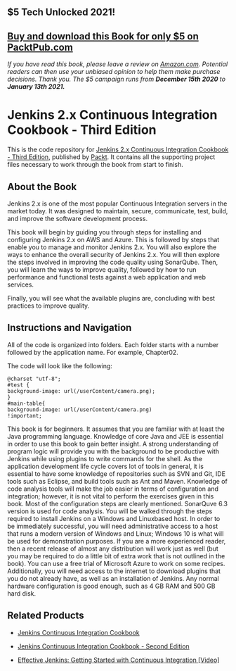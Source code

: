 ## $5 Tech Unlocked 2021!
[Buy and download this Book for only $5 on PacktPub.com](https://www.packtpub.com/product/jenkins-continuous-integration-cookbook-second-edition/9781784390082)
-----
*If you have read this book, please leave a review on [Amazon.com](https://www.amazon.com/gp/product/1784390089).     Potential readers can then use your unbiased opinion to help them make purchase decisions. Thank you. The $5 campaign         runs from __December 15th 2020__ to __January 13th 2021.__*

# Jenkins 2.x Continuous Integration Cookbook - Third Edition
This is the code repository for [Jenkins 2.x Continuous Integration Cookbook - Third Edition](https://www.packtpub.com/networking-and-servers/jenkins-2x-continuous-integration-cookbook-third-edition?utm_source=github&utm_medium=repository&utm_campaign=9781788297943), published by [Packt](https://www.packtpub.com/?utm_source=github). It contains all the supporting project files necessary to work through the book from start to finish.
## About the Book
Jenkins 2.x is one of the most popular Continuous Integration servers in the market today. It was designed to maintain, secure, communicate, test, build, and improve the software development process.

This book will begin by guiding you through steps for installing and configuring Jenkins 2.x on AWS and Azure. This is followed by steps that enable you to manage and monitor Jenkins 2.x. You will also explore the ways to enhance the overall security of Jenkins 2.x. You will then explore the steps involved in improving the code quality using SonarQube. Then, you will learn the ways to improve quality, followed by how to run performance and functional tests against a web application and web services.

Finally, you will see what the available plugins are, concluding with best practices to improve quality.

## Instructions and Navigation
All of the code is organized into folders. Each folder starts with a number followed by the application name. For example, Chapter02.



The code will look like the following:
```
@charset "utf-8";
#test {
background-image: url(/userContent/camera.png);
}
#main-table{
background-image: url(/userContent/camera.png)
!important;
```

This book is for beginners. It assumes that you are familiar with at least the Java
programming language. Knowledge of core Java and JEE is essential in order to use this
book to gain better insight. A strong understanding of program logic will provide you with
the background to be productive with Jenkins while using plugins to write commands for
the shell.
As the application development life cycle covers lot of tools in general, it is essential to have
some knowledge of repositories such as SVN and Git, IDE tools such as Eclipse, and build
tools such as Ant and Maven.
Knowledge of code analysis tools will make the job easier in terms of configuration and
integration; however, it is not vital to perform the exercises given in this book. Most of the
configuration steps are clearly mentioned. SonarQuve 6.3 version is used for code analysis.
You will be walked through the steps required to install Jenkins on a Windows and Linuxbased host. In order to be immediately successful, you will need administrative access to a
host that runs a modern version of Windows and Linux; Windows 10 is what will be used
for demonstration purposes. If you are a more experienced reader, then a recent release of
almost any distribution will work just as well (but you may be required to do a little bit of
extra work that is not outlined in the book).
You can use a free trial of Microsoft Azure to work on some recipes.
Additionally, you will need access to the internet to download plugins that you do not
already have, as well as an installation of Jenkins. Any normal hardware configuration is
good enough, such as 4 GB RAM and 500 GB hard disk.

## Related Products
* [Jenkins Continuous Integration Cookbook](https://www.packtpub.com/application-development/jenkins-continuous-integration-cookbook?utm_source=github&utm_medium=repository&utm_campaign=9781849517409)

* [Jenkins Continuous Integration Cookbook - Second Edition](https://www.packtpub.com/application-development/jenkins-continuous-integration-cookbook-second-edition?utm_source=github&utm_medium=repository&utm_campaign=9781784390082)

* [Effective Jenkins: Getting Started with Continuous Integration [Video]](https://www.packtpub.com/networking-and-servers/effective-jenkins-getting-started-continuous-integration-video?utm_source=github&utm_medium=repository&utm_campaign=9781788476294)

